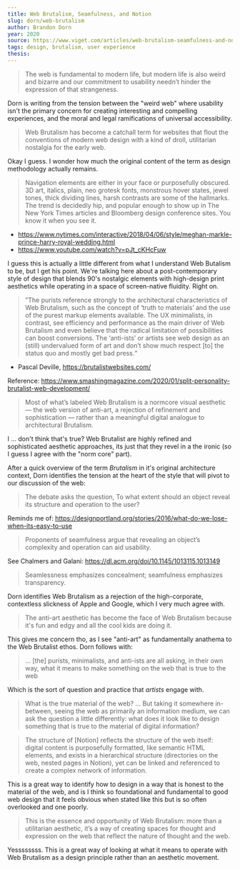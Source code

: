 ```yaml
---
title: Web Brutalism, Seamfulness, and Notion
slug: dorn/web-brutalism
author: Brandon Dorn
year: 2020
source: https://www.viget.com/articles/web-brutalism-seamfulness-and-notion/
tags: design, brutalism, user experience
thesis: 
---
```


> The web is fundamental to modern life, but modern life is also weird and bizarre and our commitment to usability needn’t hinder the expression of that strangeness.

Dorn is writing from the tension between the "weird web" where usability isn't the primary concern for creating interesting and compelling experiences, and the moral and legal ramifications of universal accessibility. 

> Web Brutalism has become a catchall term for websites that flout the conventions of modern web design with a kind of droll, utilitarian nostalgia for the early web. 

Okay I guess. I wonder how much the original content of the term as design methodology actually remains. 

>  Navigation elements are either in your face or purposefully obscured. 3D art, italics, plain, neo grotesk fonts, monstrous hover states, jewel tones, thick dividing lines, harsh contrasts are some of the hallmarks. The trend is decidedly hip, and popular enough to show up in The New York Times articles and Bloomberg design conference sites. You know it when you see it.


- https://www.nytimes.com/interactive/2018/04/06/style/meghan-markle-prince-harry-royal-wedding.html
- https://www.youtube.com/watch?v=pJt_cKHcFuw

I guess this is actually a little different from what I understand Web Butalism to be, but I get his point. We're talking here about a post-contemporary style of design that blends 90's nostalgic elements with high-design print aesthetics while operating in a space of screen-native fluidity. Right on.

> ”The purists reference strongly to the architectural characteristics of Web Brutalism, such as the concept of ‘truth to materials’ and the use of the purest markup elements available. The UX minimalists, in contrast, see efficiency and performance as the main driver of Web Brutalism and even believe that the radical limitation of possibilities can boost conversions. The ‘anti-ists’ or artists see web design as an (still) undervalued form of art and don’t show much respect [to] the status quo and mostly get bad press.“

- Pascal Deville, https://brutalistwebsites.com/

Reference: https://www.smashingmagazine.com/2020/01/split-personality-brutalist-web-development/

> Most of what’s labeled Web Brutalism is a normcore visual aesthetic — the web version of anti-art, a rejection of refinement and sophistication — rather than a meaningful digital analogue to architectural Brutalism.

I ... don't think that's true? Web Brutalist are highly refined and sophisticated aesthetic approaches, its just that they revel in a the ironic (so I guess I agree with the "norm core" part).

After a quick overview of the term _Brutalism_ in it's original architecture context, Dorn identifies the tension at the heart of the style that will pivot to our discussion of the web:

> The debate asks the question, To what extent should an object reveal its structure and operation to the user?

Reminds me of: https://designportland.org/stories/2016/what-do-we-lose-when-its-easy-to-use

> Proponents of seamfulness argue that revealing an object’s complexity and operation can aid usability.

See Chalmers and Galani: https://dl.acm.org/doi/10.1145/1013115.1013149

> Seamlessness emphasizes concealment; seamfulness emphasizes transparency.

Dorn identifies Web Brutalism as a rejection of the high-corporate, contextless slickness of Apple and Google, which I very much agree with.

> The anti-art aesthetic has become the face of Web Brutalism because it's fun and edgy and all the cool kids are doing it.

This gives me concern tho, as I see "anti-art" as fundamentally anathema to the Web Brutalist ethos. Dorn follows with: 

> … [the] purists, minimalists, and anti-ists are all asking, in their own way, what it means to make something on the web that is true to the web

Which is the sort of question and practice that _artists_ engage with. 

> What is the true material of the web? … But taking it somewhere in-between, seeing the web as primarily an information medium, we can ask the question a little differently: what does it look like to design something that is true to the material of digital information?

> The structure of [Notion] reflects the structure of the web itself: digital content is purposefully formatted, like semantic HTML elements, and exists in a hierarchical structure (directories on the web, nested pages in Notion), yet can be linked and referenced to create a complex network of information.

This is a great way to identify how to design in a way that is honest to the material of the web, and is I think so foundational and fundamental to good web design that it feels obvious when stated like this but is so often overlooked and one poorly.

> This is the essence and opportunity of Web Brutalism: more than a utilitarian aesthetic, it’s a way of creating spaces for thought and expression on the web that reflect the nature of thought and the web. 

Yessssssss. This is a great way of looking at what it means to operate with Web Brutalism as a design principle rather than an aesthetic movement. 